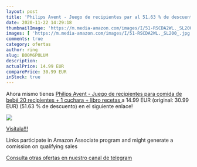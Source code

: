 ```yaml
---
layout: post
title: 'Philips Avent - Juego de recipientes par al 51.63 % de descuento'
date: 2020-11-22 14:29:18
thumbnailImage: 'https://m.media-amazon.com/images/I/51-RSCDA2WL._SL200_.jpg'
images: [ 'https://m.media-amazon.com/images/I/51-RSCDA2WL._SL200_.jpg' ]
comments: true
category: ofertas
author: ring
slug: B00M6POLUM
description:
actualPrice: 14.99 EUR
comparePrice: 30.99 EUR
inStock: true
---
```


Ahora mismo tienes [Philips Avent - Juego de recipientes para comida de bebé  20 recipientes + 1 cuchara + libro recetas ](https://www.amazon.es/dp/B00M6POLUM/?tag=redken-21) a 14.99 EUR (original: 30.99 EUR) (51.63 %  de descuento) en el siguiente enlace!

[![](https://m.media-amazon.com/images/I/51-RSCDA2WL._SL200_.jpg)](https://www.amazon.es/dp/B00M6POLUM/?tag=redken-21)

[Visítala!!!](https://www.amazon.es/dp/B00M6POLUM/?tag=redken-21)

Links participate in Amazon Associate program and might generate a comission on qualifying sales

[Consulta otras ofertas en nuestro canal de telegram](https://t.me/s/ofertas25)

